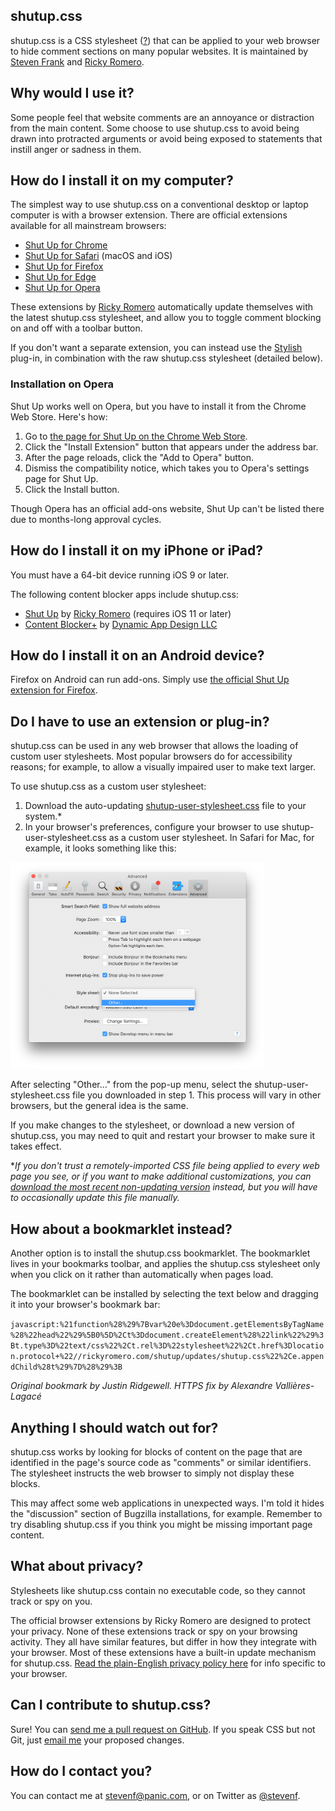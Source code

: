 ## shutup.css

shutup.css is a CSS stylesheet ([?][css-about]) that can be applied to your web browser to hide comment sections on many popular websites. It is maintained by [Steven Frank][site-steven] and [Ricky Romero][site-ricky].

## Why would I use it?

Some people feel that website comments are an annoyance or distraction from the main content. Some choose to use shutup.css to avoid being drawn into protracted arguments or avoid being exposed to statements that instill anger or sadness in them.

## How do I install it on my computer?

The simplest way to use shutup.css on a conventional desktop or laptop computer is with a browser extension. There are official extensions available for all mainstream browsers:

* [Shut Up for Chrome][ext-chrome]
* [Shut Up for Safari][ext-safari] (macOS and iOS)
* [Shut Up for Firefox][ext-firefox]
* [Shut Up for Edge][ext-edge]
* [Shut Up for Opera][ext-opera]

These extensions by [Ricky Romero][site-ricky] automatically update themselves with the latest shutup.css stylesheet, and allow you to toggle comment blocking on and off with a toolbar button.

If you don't want a separate extension, you can instead use the [Stylish][stylish-plugin] plug-in, in combination with the raw shutup.css stylesheet (detailed below).

### Installation on Opera

Shut Up works well on Opera, but you have to install it from the Chrome Web Store. Here's how:

1. Go to [the page for Shut Up on the Chrome Web Store][ext-chrome].
2. Click the "Install Extension" button that appears under the address bar.
3. After the page reloads, click the "Add to Opera" button.
4. Dismiss the compatibility notice, which takes you to Opera's settings page for Shut Up.
5. Click the Install button.

Though Opera has an official add-ons website, Shut Up can't be listed there due to months-long approval cycles.

## How do I install it on my iPhone or iPad?

You must have a 64-bit device running iOS 9 or later.

The following content blocker apps include shutup.css:

* [Shut Up][ext-safari] by [Ricky Romero][site-ricky] (requires iOS 11 or later)
* [Content Blocker+][content-blocker-plus] by [Dynamic App Design LLC][site-dynamic-app-design]

## How do I install it on an Android device?

Firefox on Android can run add-ons. Simply use [the official Shut Up extension for Firefox][ext-firefox].

## Do I have to use an extension or plug-in?

shutup.css can be used in any web browser that allows the loading of custom user stylesheets. Most popular browsers do for accessibility reasons; for example, to allow a visually impaired user to make text larger.

To use shutup.css as a custom user stylesheet:

1. Download the auto-updating [shutup-user-stylesheet.css][css-user] file to your system.*
2. In your browser's preferences, configure your browser to use shutup-user-stylesheet.css as a custom user stylesheet. In Safari for Mac, for example, it looks something like this:

<img alt="Safari screenshot" src="docs/safariprefs.png" width="406" />

After selecting "Other..." from the pop-up menu, select the shutup-user-stylesheet.css file you downloaded in step 1. This process will vary in other browsers, but the general idea is the same.

If you make changes to the stylesheet, or download a new version of shutup.css, you may need to quit and restart your browser to make sure it takes effect.

**If you don't trust a remotely-imported CSS file being applied to every web page you see, or if you want to make additional customizations, you can [download the most recent non-updating version][css-main] instead, but you will have to occasionally update this file manually.*

## How about a bookmarklet instead?

Another option is to install the shutup.css bookmarklet. The bookmarklet lives in your bookmarks toolbar, and applies the shutup.css stylesheet only when you click on it rather than automatically when pages load.

The bookmarklet can be installed by selecting the text below and dragging it into your browser's bookmark bar:

`javascript:%21function%28%29%7Bvar%20e%3Ddocument.getElementsByTagName%28%22head%22%29%5B0%5D%2Ct%3Ddocument.createElement%28%22link%22%29%3Bt.type%3D%22text/css%22%2Ct.rel%3D%22stylesheet%22%2Ct.href%3Dlocation.protocol+%22//rickyromero.com/shutup/updates/shutup.css%22%2Ce.appendChild%28t%29%7D%28%29%3B`

*Original bookmark by Justin Ridgewell. HTTPS fix by Alexandre Vallières-Lagacé*

## Anything I should watch out for?

shutup.css works by looking for blocks of content on the page that are identified in the page's source code as "comments" or similar identifiers. The stylesheet instructs the web browser to simply not display these blocks.

This may affect some web applications in unexpected ways. I'm told it hides the "discussion" section of Bugzilla installations, for example. Remember to try disabling shutup.css if you think you might be missing important page content.

## What about privacy?

Stylesheets like shutup.css contain no executable code, so they cannot track or spy on you.

The official browser extensions by Ricky Romero are designed to protect your privacy. None of these extensions track or spy on your browsing activity. They all have similar features, but differ in how they integrate with your browser. Most of these extensions have a built-in update mechanism for shutup.css. [Read the plain-English privacy policy here][ext-privacy] for info specific to your browser.

## Can I contribute to shutup.css?

Sure! You can [send me a pull request on GitHub][css-pull-request]. If you speak CSS but not Git, just [email me][email-steven] your proposed changes.

## How do I contact you?

You can contact me at [stevenf@panic.com][email-steven], or on Twitter as [@stevenf][twitter-steven].



[ext-chrome]: https://chrome.google.com/webstore/detail/oklfoejikkmejobodofaimigojomlfim?hl=en-US&amp;gl=US  (Shut Up on the Chrome Web Store)
[ext-safari]: https://apps.apple.com/app/id1015043880  (Shut Up on the App Store)
[ext-firefox]: https://addons.mozilla.org/en-US/firefox/addon/shut-up-comment-blocker/  (Shut Up at Firefox Add-ons)
[ext-edge]: https://microsoftedge.microsoft.com/addons/detail/giifliakcgfijgkejmenachfdncbpalp  (Shut Up at Edge Add-ons)
[ext-opera]: #installation-on-opera  (Installation on Opera)
[ext-privacy]: https://rickyromero.com/shutup/privacy/  (Shut Up Privacy Policy)

[css-main]: shutup.css  (Main Stylesheet)
[css-user]: shutup-user-stylesheet.css  (User Stylesheet)
[css-about]: https://en.wikipedia.org/wiki/Style_sheet_(web_development)  ("Style sheet" on Wikipedia)
[css-pull-request]: https://github.com/panicsteve/shutup-css/edit/master/shutup.css  (Submit a Pull Request for shutup.css)

[site-steven]: https://stevenf.com  (Steven Frank's personal website)
[site-ricky]: https://rickyromero.com  (Ricky Romero's personal website)
[site-dynamic-app-design]: http://dynamicappdesign.com  (Dynamic App Design LLC)

[email-steven]: mailto:stevenf@panic.com  (Steven Frank's email address)
[twitter-steven]: https://twitter.com/stevenf/  (Steven Frank's Twitter profile)

[content-blocker-plus]: https://apps.apple.com/app/id1040960141  (Content Blocker+)
[stylish-plugin]: https://userstyles.org/  (Stylish Plugin)

